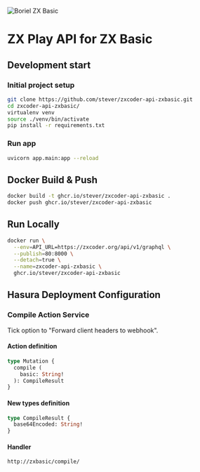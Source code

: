 ![Boriel ZX Basic](img/zxbasic_logo.png)

# ZX Play API for ZX Basic

## Development start

### Initial project setup

```bash
git clone https://github.com/stever/zxcoder-api-zxbasic.git
cd zxcoder-api-zxbasic/
virtualenv venv
source ./venv/bin/activate
pip install -r requirements.txt
```

### Run app

```bash
uvicorn app.main:app --reload
```

## Docker Build & Push

```bash
docker build -t ghcr.io/stever/zxcoder-api-zxbasic .
docker push ghcr.io/stever/zxcoder-api-zxbasic
```

## Run Locally

```bash
docker run \
  --env=API_URL=https://zxcoder.org/api/v1/graphql \
  --publish=80:8000 \
  --detach=true \
  --name=zxcoder-api-zxbasic \
  ghcr.io/stever/zxcoder-api-zxbasic
```

## Hasura Deployment Configuration

### Compile Action Service

Tick option to "Forward client headers to webhook".

#### Action definition

```graphql
type Mutation {
  compile (
    basic: String!
  ): CompileResult
}
```

#### New types definition

```graphql
type CompileResult {
  base64Encoded: String!
}
```

#### Handler

```
http://zxbasic/compile/
```
